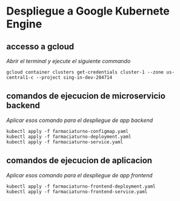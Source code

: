 # Despliegue a Google Kubernete Engine


## accesso a gcloud 
_Abrir el terminal y ejecute el siguiente commando_
```
gcloud container clusters get-credentials cluster-1 --zone us-central1-c --project sing-in-dev-284714
```

## comandos de ejecucion de microservicio backend
_Aplicar esos comando para el despliegue de app backend_

```
kubectl apply -f farmaciaturno-configmap.yaml
kubectl apply -f farmaciaturno-deployment.yaml
kubectl apply -f farmaciaturno-service.yaml
```

## comandos de ejecucion de aplicacion
_Aplicar esos comando para el despliegue de app frontend_

```
kubectl apply -f farmaciaturno-frontend-deployment.yaml
kubectl apply -f farmaciaturno-frontend-service.yaml
```
